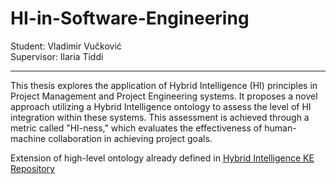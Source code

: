 # HI-in-Software-Engineering

Student: Vladimir Vučković  
Supervisor: Ilaria Tiddi

---

This thesis explores the application of Hybrid Intelligence (HI) principles in Project Management and Project Engineering systems. It proposes a novel approach utilizing a Hybrid Intelligence ontology to assess the level of HI integration within these systems. This assessment is achieved through a metric called "HI-ness," which evaluates the effectiveness of human-machine collaboration in achieving project goals.

Extension of high-level ontology already defined in [Hybrid Intelligence KE Repository](https://github.com/kmitd/HI-CommonKADS/tree/main)
